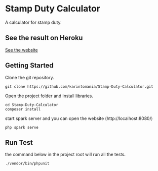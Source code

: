 # Stamp Duty Calculator
A calculator for stamp duty.

## See the result on Heroku
[See the website](https://gentle-peak-63414.herokuapp.com/)

## Getting Started
Clone the git repository.
```
git clone https://github.com/karintomania/Stamp-Duty-Calculator.git
```

Open the project folder and install libraries.
```
cd Stamp-Duty-Calculator
composer install
```

start spark server and you can open the website (http://localhost:8080/)
```
php spark serve
```

## Run Test
the command below in the project root will run all the tests.
```
./vendor/bin/phpunit
```